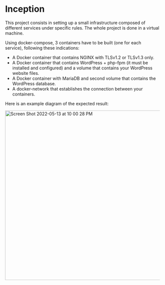 # Inception

This project consists in setting up a small infrastructure composed of different
services under specific rules.
The whole project is done in a virtual machine.

Using docker-compose, 3 containers have to be built (one for each service), following these indications:
- A Docker container that contains NGINX with TLSv1.2 or TLSv1.3 only.
- A Docker container that contains WordPress + php-fpm (it must be installed and
configured) and a volume that contains your WordPress website files.
- A Docker container with MariaDB and second volume that contains the WordPress database.
- A docker-network that establishes the connection between your containers.

Here is an example diagram of the expected result:

<img width="551" alt="Screen Shot 2022-05-13 at 10 00 28 PM" src="https://user-images.githubusercontent.com/59704166/168381157-115a8d84-f47b-4749-b755-d37b6bb5f033.png">
